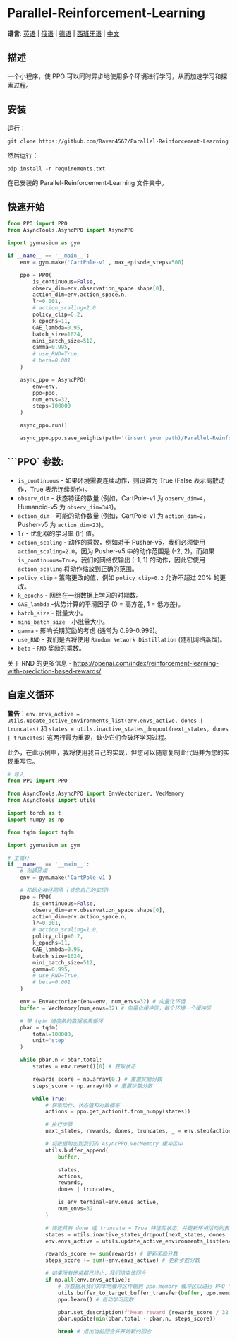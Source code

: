 # Parallel-Reinforcement-Learning

**语言**: [英语](README.md) | [俄语](README.ru.md) | [德语](README.de.md) | [西班牙语](README.es.md) | [中文](README.zh-CN.md)

## 描述
一个小程序，使 PPO 可以同时异步地使用多个环境进行学习，从而加速学习和探索过程。

## 安装
运行：
```
git clone https://github.com/Raven4567/Parallel-Reinforcement-Learning
```
然后运行：
```
pip install -r requirements.txt
```
在已安装的 Parallel-Reinforcement-Learning 文件夹中。

## 快速开始
```python
from PPO import PPO
from AsyncTools.AsyncPPO import AsyncPPO

import gymnasium as gym

if __name__ == '__main__':
	env = gym.make('CartPole-v1', max_episode_steps=500)

	ppo = PPO(
		is_continuous=False, 
		observ_dim=env.observation_space.shape[0],
		action_dim=env.action_space.n, 
		lr=0.001, 
		# action_scaling=2.0
		policy_clip=0.2, 
		k_epochs=11, 
		GAE_lambda=0.95, 
		batch_size=1024, 
		mini_batch_size=512, 
		gamma=0.995,
		# use_RND=True, 
		# beta=0.001
	)

	async_ppo = AsyncPPO(
		env=env,
		ppo=ppo,
		num_envs=32,
		steps=100000
	)

	async_ppo.run()

	async_ppo.ppo.save_weights(path='(insert your path)/Parallel-Reinforcement-Learning/PPO/data')
```

## ```PPO` 参数:

- `is_continuous` - 如果环境需要连续动作，则设置为 True (False 表示离散动作，True 表示连续动作)。
- `observ_dim` - 状态特征的数量 (例如，CartPole-v1 为 `observ_dim=4`，Humanoid-v5 为 `observ_dim=348`)。
- `action_dim`  - 可能的动作数量 (例如，CartPole-v1 为 `action_dim=2`，Pusher-v5 为 `action_dim=23`)。
- `lr` - 优化器的学习率 (lr) 值。
- `action_scaling` - 动作的乘数，例如对于 Pusher-v5，我们必须使用 `action_scaling=2.0`，因为 Pusher-v5 中的动作范围是 (-2, 2)，而如果 `is_continuous=True`，我们的网络仅输出 (-1, 1) 的动作，因此它使用 `action_scaling` 将动作缩放到正确的范围。
- `policy_clip` - 策略更改的值，例如 `policy_clip=0.2` 允许不超过 20% 的更改。
- `k_epochs` - 网络在一组数据上学习的时期数。
- `GAE_lambda` -优势计算的平滑因子 (0 = 高方差, 1 = 低方差)。
- `batch_size` - 批量大小。
- `mini_batch_size` - 小批量大小。
- `gamma` - 影响长期奖励的考虑 (通常为 0.99-0.999)。
- `use_RND` - 我们是否将使用 `Random Network Distillation` (随机网络蒸馏)。
- `beta` - `RND` 奖励的乘数。

关于 RND 的更多信息 - https://openai.com/index/reinforcement-learning-with-prediction-based-rewards/

## 自定义循环
**警告**：`env.envs_active = utils.update_active_environments_list(env.envs_active, dones | truncates)` 和 `states = utils.inactive_states_dropout(next_states, dones | truncates)` 这两行最为重要，缺少它们会破坏学习过程。

此外，在此示例中，我将使用我自己的实现，但您可以随意复制此代码并为您的实现重写它。

```python
# 导入
from PPO import PPO

from AsyncTools.AsyncPPO import EnvVectorizer, VecMemory
from AsyncTools import utils

import torch as t
import numpy as np

from tqdm import tqdm

import gymnasium as gym

# 主循环
if __name__ == '__main__':
	# 创建环境
	env = gym.make('CartPole-v1')

	# 初始化神经网络 (或您自己的实现)
	ppo = PPO(
		is_continuous=False, 
		observ_dim=env.observation_space.shape[0],
		action_dim=env.action_space.n, 
		lr=0.001,
		# action_scaling=1.0,
		policy_clip=0.2, 
		k_epochs=11, 
		GAE_lambda=0.95, 
		batch_size=1024, 
		mini_batch_size=512, 
		gamma=0.995,
		# use_RND=True, 
		# beta=0.001
	)

	env = EnvVectorizer(env=env, num_envs=32) # 向量化环境
	buffer = VecMemory(num_envs=32) # 向量化缓冲区，每个环境一个缓冲区

	# 带 tqdm 进度条的数据收集循环
	pbar = tqdm(
		total=100000,
		unit='step'
	)

	while pbar.n < pbar.total:
		states = env.reset()[0] # 获取状态

		rewards_score = np.array(0.) # 重置奖励分数
		steps_score = np.array(0) # 重置步数分数

		while True:
			# 获取动作、状态值和对数概率
			actions = ppo.get_action(t.from_numpy(states)) 

			# 执行步骤
			next_states, rewards, dones, truncates, _ = env.step(actions) 

			# 将数据附加到我们的 AsyncPPO.VecMemory 缓冲区中
			utils.buffer_append(
				buffer,

				states, 
				actions, 
				rewards, 
				dones | truncates,

				is_env_terminal=env.envs_active,
				num_envs=32
			) 

			# 筛选具有 done 或 truncate = True 特征的状态，并更新环境活动列表
			states = utils.inactive_states_dropout(next_states, dones | truncates) 
			env.envs_active = utils.update_active_environments_list(env.envs_active, dones | truncates)

			rewards_score += sum(rewards) # 更新奖励分数
			steps_score += sum(~env.envs_active) # 更新步数分数

			# 如果所有环境都已终止，我们结束该回合
			if np.all(env.envs_active): 
				# 将数据从我们的本地缓冲区传输到 ppo.memory 缓冲区以进行 PPO 学习。您也可以使用自己的函数将数据传输到您自己的神经网络缓冲区中。
				utils.buffer_to_target_buffer_transfer(buffer, ppo.memory) 
				ppo.learn() # 启动学习函数

				pbar.set_description(f'Mean reward {rewards_score / 32: .1f}')
				pbar.update(min(pbar.total - pbar.n, steps_score))

				break # 退出当前回合并开始新的回合
